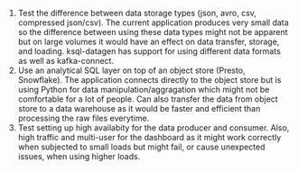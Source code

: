1. Test the difference between data storage types (json, avro, csv, compressed json/csv). The current application produces very small data so the difference between using these data types might not be apparent but on large volumes it would have an effect on data transfer, storage, and loading. ksql-datagen has support for using different data formats as well as kafka-connect.
1. Use an analytical SQL layer on top of an object store (Presto, Snowflake). The application connects directly to the object store but is using Python for data manipulation/aggragation which might not be comfortable for a lot of people. Can also transfer the data from object store to a data warehouse as it would be faster and efficient than processing the raw files everytime.
1. Test setting up high availabity for the data producer and consumer. Also, high traffic and multi-user for the dashboard as it might work correctly when subjected to small loads but might fail, or cause unexpected issues, when using higher loads. 